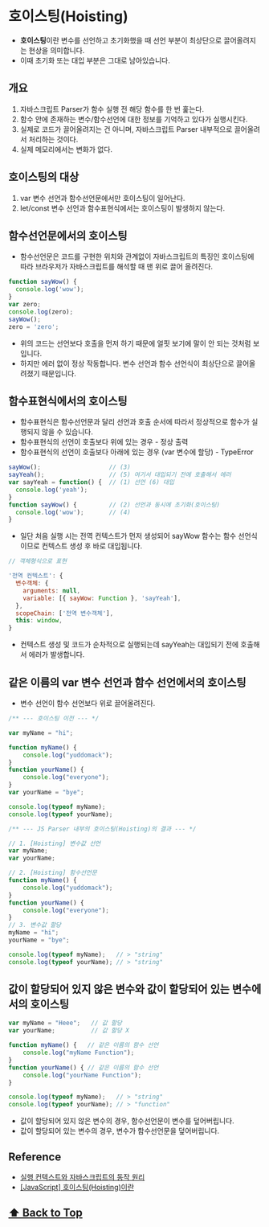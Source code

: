 
# 호이스팅(Hoisting)

* **호이스팅**이란 변수를 선언하고 초기화했을 때 선언 부분이 최상단으로 끌어올려지는 현상을 의미합니다.
* 이때 초기화 또는 대입 부분은 그대로 남아있습니다.


## 개요

1. 자바스크립트 Parser가 함수 실행 전 해당 함수를 한 번 훑는다.
2. 함수 안에 존재하는 변수/함수선언에 대한 정보를 기억하고 있다가 실행시킨다.
3. 실제로 코드가 끌어올려지는 건 아니며, 자바스크립트 Parser 내부적으로 끌어올려서 처리하는 것이다.
4. 실제 메모리에서는 변화가 없다.


## 호이스팅의 대상

1. var 변수 선언과 함수선언문에서만 호이스팅이 일어난다.
2. let/const 변수 선언과 함수표현식에서는 호이스팅이 발생하지 않는다.



## 함수선언문에서의 호이스팅  

* 함수선언문은 코드를 구현한 위치와 관계없이 자바스크립트의 특징인 호이스팅에 따라 브라우저가 자바스크립트를 해석할 때 맨 위로 끌어 올려진다.

```javascript 
function sayWow() {
  console.log('wow');
}
var zero;
console.log(zero);
sayWow();
zero = 'zero';
```
* 위의 코드는 선언보다 호출을 먼저 하기 때문에 얼핏 보기에 말이 안 되는 것처럼 보입니다. 
* 하지만 에러 없이 정상 작동합니다. 변수 선언과 함수 선언식이 최상단으로 끌어올려졌기 때문입니다.


## 함수표현식에서의 호이스팅  

* 함수표현식은 함수선언문과 달리 선언과 호출 순서에 따라서 정상적으로 함수가 실행되지 않을 수 있습니다.
* 함수표현식의 선언이 호출보다 위에 있는 경우 - 정상 출력
* 함수표현식의 선언이 호출보다 아래에 있는 경우 (var 변수에 할당) - TypeError

```javascript 
sayWow();                   // (3)
sayYeah();                  // (5) 여기서 대입되기 전에 호출해서 에러
var sayYeah = function() {  // (1) 선언 (6) 대입
  console.log('yeah');
}
function sayWow() {         // (2) 선언과 동시에 초기화(호이스팅)
  console.log('wow');       // (4)
}
```

* 일단 처음 실행 시는 전역 컨텍스트가 먼저 생성되어 sayWow 함수는 함수 선언식이므로 컨텍스트 생성 후 바로 대입됩니다.


```javascript 
// 객체형식으로 표현

'전역 컨텍스트': {
  변수객체: {
    arguments: null,
    variable: [{ sayWow: Function }, 'sayYeah'],
  },
  scopeChain: ['전역 변수객체'],
  this: window,
}
```
* 컨텍스트 생성 및 코드가 순차적으로 실행되는데 sayYeah는 대입되기 전에 호출해서 에러가 발생합니다.


## 같은 이름의 var 변수 선언과 함수 선언에서의 호이스팅

* 변수 선언이 함수 선언보다 위로 끌어올려진다.


```javascript 
/** --- 호이스팅 이전 --- */

var myName = "hi";

function myName() {
    console.log("yuddomack");
}
function yourName() {
    console.log("everyone");
}
var yourName = "bye";

console.log(typeof myName);
console.log(typeof yourName);
```


```javascript 
/** --- JS Parser 내부의 호이스팅(Hoisting)의 결과 --- */

// 1. [Hoisting] 변수값 선언 
var myName; 
var yourName; 

// 2. [Hoisting] 함수선언문
function myName() {
    console.log("yuddomack");
}
function yourName() {
    console.log("everyone");
}
// 3. 변수값 할당
myName = "hi";
yourName = "bye";

console.log(typeof myName);   // > "string"
console.log(typeof yourName); // > "string"
```

## 값이 할당되어 있지 않은 변수와 값이 할당되어 있는 변수에서의 호이스팅


```javascript 
var myName = "Heee";   // 값 할당 
var yourName;          // 값 할당 X

function myName() {   // 같은 이름의 함수 선언
    console.log("myName Function");
}
function yourName() { // 같은 이름의 함수 선언
    console.log("yourName Function");
}

console.log(typeof myName);   // > "string"
console.log(typeof yourName); // > "function"
```
* 값이 할당되어 있지 않은 변수의 경우, 함수선언문이 변수를 덮어버립니다.
* 값이 할당되어 있는 변수의 경우, 변수가 함수선언문을 덮어버립니다.


## Reference

- [실행 컨텍스트와 자바스크립트의 동작 원리](https://poiemaweb.com/js-execution-context)
- [[JavaScript] 호이스팅(Hoisting)이란](https://gmlwjd9405.github.io/2019/04/22/javascript-hoisting.html)


 **[⬆  Back to Top](#호이스팅Hoisting)**
---
